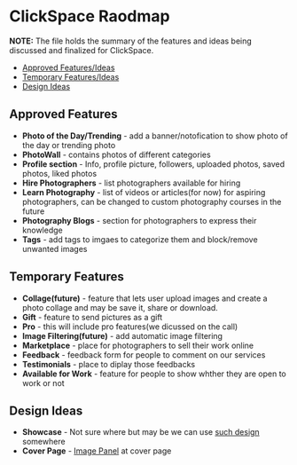 # ClickSpace Raodmap

**NOTE:** The file holds the summary of the features and ideas being discussed and finalized for ClickSpace.

- [Approved Features/Ideas](Roadmap.md#approved-features)
- [Temporary Features/Ideas](Roadmap.md#temporary-features)
- [Design Ideas](Roadmap.md#design-ideas)

## Approved Features

- **Photo of the Day/Trending** - add a banner/notofication to show photo of the day or trending photo
- **PhotoWall** - contains photos of different categories
- **Profile section** - Info, profile picture, followers, uploaded photos, saved photos, liked photos
- **Hire Photographers** - list photographers available for hiring
- **Learn Photography** - list of videos or articles(for now) for aspiring photographers, can be changed to custom photography courses in the future
- **Photography Blogs** - section for photographers to express their knowledge
- **Tags** - add tags to imgaes to categorize them and block/remove unwanted images

## Temporary Features

- **Collage(future)** - feature that lets user upload images and create a photo collage and may be save it, share or download.
- **Gift** - feature to send pictures as a gift
- **Pro** - this will include pro features(we dicussed on the call)
- **Image Filtering(future)** - add automatic image filtering
- **Marketplace** - place for photographers to sell their work online
- **Feedback** - feedback form for people to comment on our services
- **Testimonials** - place to diplay those feedbacks
- **Available for Work** - feature for people to show whther they are open to work or not


## Design Ideas

- **Showcase** - Not sure where but may be we can use [such design](https://photographers.canvera.com/wedding-photostories/aman-weds-salini-by-meow-studio) somewhere
- **Cover Page** - [Image Panel](https://i.pinimg.com/564x/ae/82/f9/ae82f9e1534737d5fa850665271055af.jpg) at cover page
